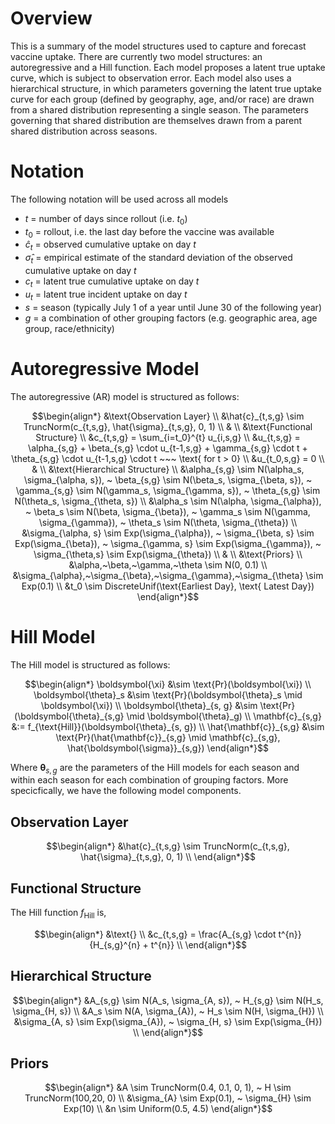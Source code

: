 # Overview

This is a summary of the model structures used to capture and forecast vaccine uptake. There are currently two model structures: an autoregressive and a Hill function. Each model proposes a latent true uptake curve, which is subject to observation error. Each model also uses a hierarchical structure, in which parameters governing the latent true uptake curve for each group (defined by geography, age, and/or race) are drawn from a shared distribution representing a single season. The parameters governing that shared distribution are themselves drawn from a parent shared distribution across seasons.

# Notation

The following notation will be used across all models
- $t$ = number of days since rollout (i.e. $t_0$)
- $t_0$ = rollout, i.e. the last day before the vaccine was available
- $\hat{c}_t$ = observed cumulative uptake on day $t$
- $\hat{\sigma}_t$ = empirical estimate of the standard deviation of the observed cumulative uptake on day $t$
- $c_t$ = latent true cumulative uptake on day $t$
- $u_t$ = latent true incident uptake on day $t$
- $s$ = season (typically July 1 of a year until June 30 of the following year)
- $g$ = a combination of other grouping factors (e.g. geographic area, age group, race/ethnicity)

# Autoregressive Model

The autoregressive (AR) model is structured as follows:

```math
\begin{align*}
&\text{Observation Layer} \\
&\hat{c}_{t,s,g} \sim TruncNorm(c_{t,s,g}, \hat{\sigma}_{t,s,g}, 0, 1) \\
& \\
&\text{Functional Structure} \\
&c_{t,s,g} = \sum_{i=t_0}^{t} u_{i,s,g} \\
&u_{t,s,g} = \alpha_{s,g} + \beta_{s,g} \cdot u_{t-1,s,g} + \gamma_{s,g} \cdot t + \theta_{s,g} \cdot u_{t-1,s,g} \cdot t ~~~ \text{ for t > 0} \\
&u_{t_0,s,g} = 0 \\
& \\
&\text{Hierarchical Structure} \\
&\alpha_{s,g} \sim N(\alpha_s, \sigma_{\alpha, s}), ~ \beta_{s,g} \sim N(\beta_s, \sigma_{\beta, s}), ~ \gamma_{s,g} \sim N(\gamma_s, \sigma_{\gamma, s}), ~ \theta_{s,g} \sim N(\theta_s, \sigma_{\theta, s}) \\
&\alpha_s \sim N(\alpha, \sigma_{\alpha}), ~ \beta_s \sim N(\beta, \sigma_{\beta}), ~ \gamma_s \sim N(\gamma, \sigma_{\gamma}), ~ \theta_s \sim N(\theta, \sigma_{\theta}) \\
&\sigma_{\alpha, s} \sim Exp(\sigma_{\alpha}), ~ \sigma_{\beta, s} \sim Exp(\sigma_{\beta}), ~ \sigma_{\gamma, s} \sim Exp(\sigma_{\gamma}), ~ \sigma_{\theta,s} \sim Exp(\sigma_{\theta}) \\
& \\
&\text{Priors} \\
&\alpha,~\beta,~\gamma,~\theta \sim N(0, 0.1) \\
&\sigma_{\alpha},~\sigma_{\beta},~\sigma_{\gamma},~\sigma_{\theta} \sim Exp(0.1) \\
&t_0 \sim DiscreteUnif(\text{Earliest Day}, \text{ Latest Day})
\end{align*}
```

# Hill Model

The Hill model is structured as follows:

```math
\begin{align*}
\boldsymbol{\xi} &\sim \text{Pr}(\boldsymbol{\xi}) \\
\boldsymbol{\theta}_s &\sim \text{Pr}(\boldsymbol{\theta}_s \mid \boldsymbol{\xi}) \\
\boldsymbol{\theta}_{s, g} &\sim \text{Pr}(\boldsymbol{\theta}_{s,g} \mid \boldsymbol{\theta}_g) \\
\mathbf{c}_{s,g} &:= f_{\text{Hill}}(\boldsymbol{\theta}_{s, g}) \\
\hat{\mathbf{c}}_{s,g} &\sim \text{Pr}(\hat{\mathbf{c}}_{s,g} \mid \mathbf{c}_{s,g}, \hat{\boldsymbol{\sigma}}_{s,g})
\end{align*}
```

Where $\boldsymbol{\theta}_{s, g}$ are the parameters of the Hill models for each season and within each season for each combination of grouping factors.
More specicfically, we have the following model components.

## Observation Layer
```math
\begin{align*}
&\hat{c}_{t,s,g} \sim TruncNorm(c_{t,s,g}, \hat{\sigma}_{t,s,g}, 0, 1) \\
\end{align*}
```

## Functional Structure
The Hill function $f_{\text{Hill}}$ is,
```math
\begin{align*}
&\text{} \\
&c_{t,s,g} = \frac{A_{s,g} \cdot t^{n}}{H_{s,g}^{n} + t^{n}} \\
\end{align*}
```

## Hierarchical Structure
```math
\begin{align*}
&A_{s,g} \sim N(A_s, \sigma_{A, s}), ~ H_{s,g} \sim N(H_s, \sigma_{H, s}) \\
&A_s \sim N(A, \sigma_{A}), ~ H_s \sim N(H, \sigma_{H}) \\
&\sigma_{A, s} \sim Exp(\sigma_{A}), ~ \sigma_{H, s} \sim Exp(\sigma_{H}) \\
\end{align*}
```

## Priors
```math
\begin{align*}
&A \sim TruncNorm(0.4, 0.1, 0, 1), ~ H \sim TruncNorm(100,20, 0) \\
&\sigma_{A} \sim Exp(0.1), ~ \sigma_{H} \sim Exp(10)  \\
&n \sim Uniform(0.5, 4.5)
\end{align*}
```
